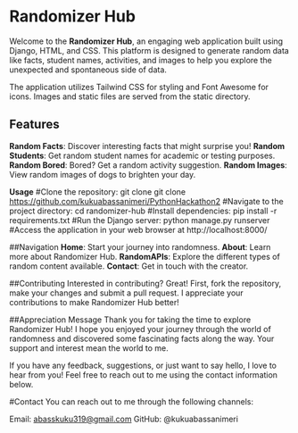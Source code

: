# Randomizer Hub

Welcome to the **Randomizer Hub**, an engaging web application built using Django, HTML, and CSS. This platform is designed to generate random data like facts, student names, activities, and images to help you explore the unexpected and spontaneous side of data.

The application utilizes Tailwind CSS for styling and Font Awesome for icons.
Images and static files are served from the static directory.

## Features

**Random Facts**: Discover interesting facts that might surprise you!
**Random Students**: Get random student names for academic or testing purposes.
**Random Bored**: Bored? Get a random activity suggestion.
**Random Images**: View random images of dogs to brighten your day.

**Usage**
#Clone the repository: git clone git clone https://github.com/kukuabassanimeri/PythonHackathon2
#Navigate to the project directory: cd randomizer-hub
#Install dependencies: pip install -r requirements.txt
#Run the Django server: python manage.py runserver
#Access the application in your web browser at http://localhost:8000/

##Navigation
**Home**: Start your journey into randomness.
**About**: Learn more about Randomizer Hub.
**RandomAPIs**: Explore the different types of random content available.
**Contact**: Get in touch with the creator.

##Contributing
Interested in contributing? Great! First, fork the repository, make your changes and submit a pull request. I appreciate your contributions to make Randomizer Hub better!


##Appreciation Message
Thank you for taking the time to explore Randomizer Hub! I hope you enjoyed your journey through the world of randomness and discovered some fascinating facts along the way. Your support and interest mean the world to me.

If you have any feedback, suggestions, or just want to say hello, I love to hear from you! Feel free to reach out to me using the contact information below.

#Contact
You can reach out to me through the following channels:

Email: abasskuku319@gmail.com
GitHub: @kukuabassanimeri
